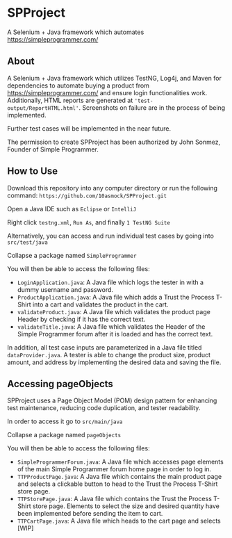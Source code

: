 # SPProject

A Selenium + Java framework which automates https://simpleprogrammer.com/

## About

A Selenium + Java framework which utilizes TestNG, Log4j, and Maven for dependencies to automate buying a product from https://simpleprogrammer.com/ and ensure login functionalities work. Additionally, HTML reports are generated at ```'test-output/ReportHTML.html'```. Screenshots on failure are in the process of being implemented.

Further test cases will be implemented in the near future.

The permission to create SPProject has been authorized by John Sonmez, Founder of Simple Programmer.

## How to Use

Download this repository into any computer directory or run the following command: ```https://github.com/10asmock/SPProject.git```

Open a Java IDE such as ```Eclipse``` or ```IntelliJ```

Right click ```testng.xml```, ```Run As```, and finally ```1 TestNG Suite```

Alternatively, you can access and run individual test cases by going into ```src/test/java```

 Collapse a package named ```SimpleProgrammer```
 
 You will then be able to access the following files:
 
 - ```LoginApplication.java```: A Java file which logs the tester in with a dummy username and password.
 - ```ProductApplication.java```: A Java file which adds a Trust the Process T-Shirt into a cart and validates the product in the cart.
 - ```validateProduct.java```: A Java file which validates the product page Header by checking if it has the correct text.
 - ```validateTitle.java```: A Java file which validates the Header of the Simple Programmer forum after it is loaded and has the correct text.
 
In addition, all test case inputs are parameterized in a Java file titled ```dataProvider.java```. A tester is able to change the product size, product amount, and address by implementing the desired data and saving the file.

## Accessing pageObjects

SPProject uses a Page Object Model (POM) design pattern for enhancing test maintenance, reducing code duplication, and tester readability. 

In order to access it go to ```src/main/java```

Collapse a package named ```pageObjects```

You will then be able to access the following files:

- ```SimpleProgrammerForum.java```: A Java file which accesses page elements of the main Simple Programmer forum home page in order to log in.
- ```TTPProductPage.java```: A Java file which contains the main product page and selects a clickable button to head to the Trust the Process T-Shirt store page.
- ```TTPStorePage.java```: A Java file which contains the Trust the Process T-Shirt store page. Elements to select the size and desired quantity have been implemented before sending the item to cart.
- ```TTPCartPage.java```: A Java file which heads to the cart page and selects [WIP]

